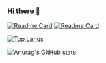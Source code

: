 ### Hi there 👋

[![Readme Card](https://github-readme-stats.vercel.app/api/pin/?username=jonagamerpro1234&repo=advancedchat)](https://github.com/jonagamerpro1234/github-readme-stats)
[![Readme Card](https://github-readme-stats.vercel.app/api/pin/?username=jonagamerpro1234&repo=multioptions)](https://github.com/jonagamerpro1234/github-readme-stats)




[![Top Langs](https://github-readme-stats.vercel.app/api/top-langs/?username=jonagamerpro1234&theme=prussian)](https://github.com/jonagamerpro1234/github-readme-stats)

![Anurag's GitHub stats](https://github-readme-stats.vercel.app/api?username=jonagamerpro1234&show_icons=true&theme=prussian)

<!--
**jonagamerpro1234/jonagamerpro1234** is a ✨ _special_ ✨ repository because its `README.md` (this file) appears on your GitHub profile.

Here are some ideas to get you started:

- 🔭 I’m currently working on ...
- 🌱 I’m currently learning ...
- 👯 I’m looking to collaborate on ...
- 🤔 I’m looking for help with ...
- 💬 Ask me about ...
- 📫 How to reach me: ...
- 😄 Pronouns: ...
- ⚡ Fun fact: ...
-->
